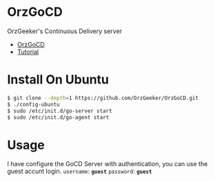 # OrzGoCD

OrzGeeker's Continuous Delivery server 

- [OrzGoCD](http://ci.jokerhub.cn)
- [Tutorial](https://www.gocd.org/help/)

# Install On Ubuntu 

```bash
$ git clone --depth=1 https://github.com/OrzGeeker/OrzGoCD.git
$ ./config-ubuntu
$ sudo /etc/init.d/go-server start
$ sudo /etc/init.d/go-agent start
```

# Usage

I have configure the GoCD Server with authentication, you can use the guest accunt login.
`username`: **`guest`**
`password`: **`guest`**
